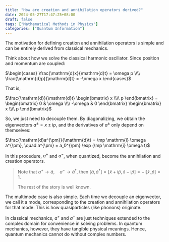 ```yaml
---
title: "How are creation and annihilation operators derived?"
date: 2024-05-27T17:47:25+08:00
draft: false
tags: ["Mathematical Methods in Physics"]
categories: ["Quantum Information"]
---
```


The motivation for defining creation and annihilation operators is simple and can be entirely derived from classical mechanics.

Think about how we solve the classical harmonic oscillator. Since position and momentum are coupled:

$\begin{cases} \frac{\mathrm{d}x}{\mathrm{d}t} = \omega p \\\\ \frac{\mathrm{d}p}{\mathrm{d}t} = -\omega x \end{cases}$

That is,

$\frac{\mathrm{d}}{\mathrm{d}t} \begin{bmatrix} x \\\\ p \end{bmatrix} = \begin{bmatrix} 0 & \omega \\\\ -\omega & 0 \end{bmatrix} \begin{bmatrix} x \\\\ p \end{bmatrix}$

So, we just need to decouple them. By diagonalizing, we obtain the eigenvectors $a^{\pm} = x \pm \mathrm{i} p$, and the derivatives of $a^{\pm}$ only depend on themselves:

$\frac{\mathrm{d}a^{\pm}}{\mathrm{d}t} = \mp \mathrm{i} \omega a^{\pm}, \quad a^{\pm} = a_0^{\pm} \exp (\mp \mathrm{i} \omega t)$

In this procedure, $a^{+}$ and $a^{-}$, when quantized, become the annihilation and creation operators.

> Note that $a^{+} \rightarrow \hat{a}, \quad a^{-} \rightarrow \hat{a}^\dag$, then $[\hat{a}, \hat{a}^\dag] = [\hat{x} + \mathrm{i}\hat{p}, \hat{x} - \mathrm{i}\hat{p}] = -\mathrm{i}[\hat{x}, \hat{p}] = 1$.
>   
> The rest of the story is well known.

The multimode case is also simple. Each time we decouple an eigenvector, we call it a mode, corresponding to the creation and annihilation operators for that mode. This is how quasiparticles (like phonons) originate.

In classical mechanics, $a^{+}$ and $a^{-}$ are just techniques extended to the complex domain for convenience in solving problems. In quantum mechanics, however, they have tangible physical meanings. Hence, quantum mechanics cannot do without complex numbers.
